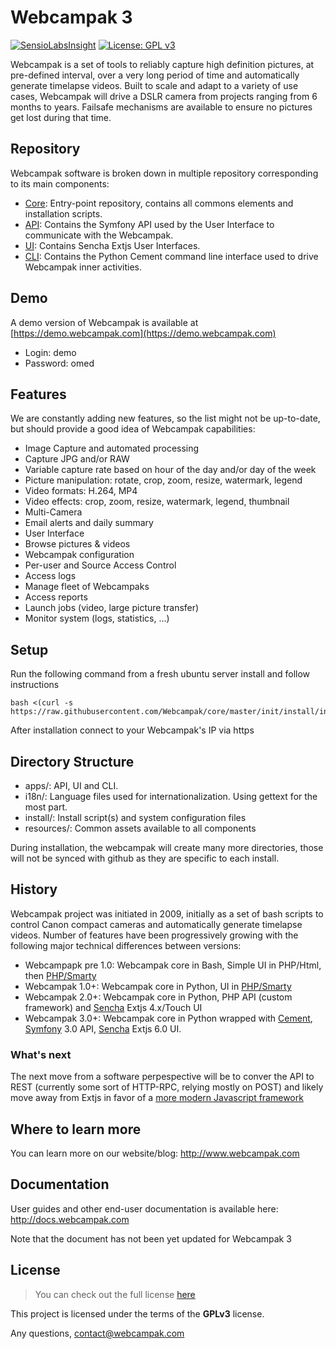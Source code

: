 Webcampak 3
=============
[![SensioLabsInsight](https://insight.sensiolabs.com/projects/c9bafa1f-910d-40fa-8b99-030cf1b531c0/mini.png)](https://insight.sensiolabs.com/projects/c9bafa1f-910d-40fa-8b99-030cf1b531c0) [![License: GPL v3](https://img.shields.io/badge/License-GPL%20v3-blue.svg)](http://www.gnu.org/licenses/gpl-3.0)

Webcampak is a set of tools to reliably capture high definition pictures, at pre-defined interval, over a very long period of time and automatically generate timelapse videos. Built to scale and adapt to a variety of use cases, Webcampak will drive a DSLR camera from projects ranging from 6 months to years. Failsafe mechanisms are available to ensure no pictures get lost during that time.

## Repository

Webcampak software is broken down in multiple repository corresponding to its main components:

 - [Core](https://github.com/Webcampak/core): Entry-point repository, contains all commons elements and installation scripts.
 - [API](https://github.com/Webcampak/api): Contains the Symfony API used by the User Interface to communicate with the Webcampak.
 - [UI](https://github.com/Webcampak/ui): Contains Sencha Extjs User Interfaces.
 - [CLI](https://github.com/Webcampak/cli): Contains the Python Cement command line interface used to drive Webcampak inner activities. 

## Demo
A demo version of Webcampak is available at [https://demo.webcampak.com](https://demo.webcampak.com)

 - Login: demo
 - Password: omed

## Features
We are constantly adding new features, so the list might not be up-to-date, but should provide a good idea of Webcampak capabilities:

- Image Capture and automated processing
 - Capture JPG and/or RAW
 - Variable capture rate based on hour of the day and/or day of the week
 - Picture manipulation: rotate, crop, zoom, resize, watermark, legend
 - Video formats: H.264, MP4
 - Video effects: crop, zoom, resize, watermark, legend, thumbnail
 - Multi-Camera
 - Email alerts and daily summary
- User Interface
 - Browse pictures & videos
 - Webcampak configuration
 - Per-user and Source Access Control 
 - Access logs
 - Manage fleet of Webcampaks
 - Access reports
 - Launch jobs (video, large picture transfer)
 - Monitor system (logs, statistics, ...)

## Setup

Run the following command from a fresh ubuntu server install and follow instructions
```
bash <(curl -s https://raw.githubusercontent.com/Webcampak/core/master/init/install/install.Ubuntu16.04.sh)
```
After installation connect to your Webcampak's IP via https

## Directory Structure

- apps/: API, UI and CLI.
- i18n/: Language files used for internationalization. Using gettext for the most part.
- install/: Install script(s) and system configuration files
- resources/: Common assets available to all components

During installation, the webcampak will create many more directories, those will not be synced with github as they are specific to each install.

## History
Webcampak project was initiated in 2009, initially as a set of bash scripts to control Canon compact cameras and automatically generate timelapse videos. 
Number of features have been progressively growing with the following major technical differences between versions:

- Webcampapk pre 1.0: Webcampak core in Bash, Simple UI in PHP/Html, then [PHP/Smarty](http://www.smarty.net/) 
- Webcampak 1.0+: Webcampak core in Python, UI in [PHP/Smarty](http://www.smarty.net/)
- Webcampak 2.0+: Webcampak core in Python, PHP API (custom framework) and [Sencha](https://www.sencha.com/) Extjs 4.x/Touch UI
- Webcampak 3.0+: Webcampak core in Python wrapped with [Cement](http://builtoncement.com/), [Symfony](https://symfony.com/Symfony) 3.0 API, [Sencha](https://www.sencha.com/) Extjs 6.0 UI.

### What's next

The next move from a software perpespective will be to conver the API to REST (currently some sort of HTTP-RPC, relying mostly on POST) and likely move away from Extjs in favor of a [more modern Javascript framework](https://www.sencha.com/forum/showthread.php?304118-Is-ExtJS-dying)

## Where to learn more
You can learn more on our website/blog: http://www.webcampak.com

## Documentation
User guides and other end-user documentation is available here: http://docs.webcampak.com

Note that the document has not been yet updated for Webcampak 3

## License
>You can check out the full license [here](https://github.com/Webcampak/v3.0/blob/master/LICENSE)

This project is licensed under the terms of the **GPLv3** license.

Any questions, contact@webcampak.com

